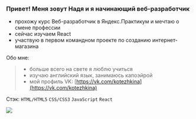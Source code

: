 ### Привет! Меня зовут Надя и я начинающий веб-разработчик

- прохожу курс Веб-разработчик в Яндекс.Практикум и мечтаю о смене профессии
- сейчас изучаем React
- участвую в первом командном проекте по созданию интернет-магазина


Обо мне:
> - больше всего на свете я люблю учиться
> - изучаю английский язык, занимаюсь капоэйрой
> - мой профиль VK: [https://vk.com/kotezhkina](https://vk.com/kotezhkina)

Стэк: `HTML/HTML5` `CSS/CSS3` `JavaScript` `React`

<img src="https://github-readme-stats.vercel.app/api?username=Kotezh&show_icons=true&title_color=ffffff&icon_color=bb2acf&text_color=daf7dc&bg_color=151515">

